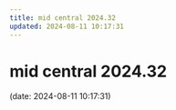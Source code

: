 ```yaml
---
title: mid central 2024.32
updated: 2024-08-11 10:17:31
---
```


# mid central 2024.32

(date: 2024-08-11 10:17:31)

